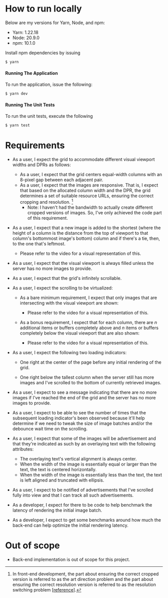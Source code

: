 # How to run locally

Below are my versions for Yarn, Node, and npm:

- Yarn: 1.22.18
- Node: 20.9.0
- npm: 10.1.0

Install npm dependencies by issuing

```zsh
$ yarn
```

#### Running The Application

To run the application, issue the following:

```zsh
$ yarn dev
```

#### Running The Unit Tests

To run the unit tests, execute the following

```zsh
$ yarn test
```

# Requirements

- As a user, I expect the grid to accommodate different visual viewport widths
  and DPRs as follows:

  - As a user, I expect that the grid centers equal-width columns with an
    8-pixel gap between each adjacent pair.
  - As a user, I expect that the images are responsive. That is, I expect that
    based on the allocated column width and the DPR, the grid determines a set of
    suitable resource URLs, ensuring the correct cropping and resolution. [^1]
    - Note: I haven't had the bandwidth to actually create different cropped
      versions of images. So, I've only achieved the code part of this
      requirement.

- As a user, I expect that a new image is added to the shortest (where the
  height of a column is the distance from the top of viewport to that column's
  bottommost image's bottom) column and if there's a tie, then, to the one
  that's leftmost.

  - Please refer to the video for a visual representation of this.

- As a user, I expect that the visual viewport is always filled unless the
  server has no more images to provide.

- As a user, I expect that the grid's infinitely scrollable.

- As a user, I expect the scrolling to be virtualized:

  - As a bare minimum requirement, I expect that only images that are
    intersecting with the visual viewport are shown:

    - Please refer to the video for a visual representation of this.

  - As a bonus requirement, I expect that for each column, there are _n_
    additional items or buffers completely above and _n_ items or buffers
    completely below the visual viewport that are also shown:

    - Please refer to the video for a visual representation of this.

- As a user, I expect the following two loading indicators:

  - One right at the center of the page before any initial rendering of the
    grid.

  - One right below the tallest column when the server still has more images and
    I've scrolled to the bottom of currently retrieved images.

- As a user, I expect to see a message indicating that there are no more images
  if I've reached the end of the grid and the server has no more images to
  provide.

- As a user, I expect to be able to see the number of times that the subsequent
  loading indicator's been observed because it'll help determine if we need to
  tweak the size of image batches and/or the debounce wait time on the
  scrolling.

- As a user, I expect that some of the images will be advertisement and that
  they're indicated as such by an overlaying text with the following attributes:

  - The overlaying text's vertical alignment is always center.
  - When the width of the image is essentially equal or larger than the text,
    the text is centered horizontally.
  - When the width of the image is essentially less than the text, the text is
    left aligned and truncated with ellipsis.

- As a user, I expect to be notified of advertisements that I've
  scrolled fully into view and that I can track all such advertisements.

- As a developer, I expect for there to be code to help benchmark the
  latency of rendering the initial image batch.

- As a developer, I expect to get some benchmarks around how much the back-end
  can help optimize the initial rendering latency.

# Out of scope

- Back-end implementation is out of scope for this project.

[^1]:
    In front-end development, the part about ensuring the correct cropped
    version is referred to as the art direction problem and the part about
    ensuring the correct resolution version is referred to as the resolution
    switching problem [[reference](https://developer.mozilla.org/en-US/docs/Learn/HTML/Multimedia_and_embedding/Responsive_images)].
